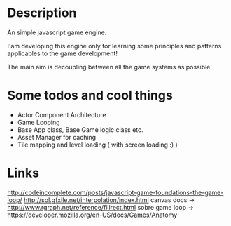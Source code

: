 # Description

An simple javascript game engine.

I'am developing this engine only for learning some principles 
and patterns applicables to the game development!

The main aim is decoupling between all the game systems as possible

Some todos and cool things
===================================
* Actor Component Architecture
* Game Looping
* Base App class, Base Game logic class etc.
* Asset Manager for caching
* Tile mapping and level loading ( with screen loading :) )

Links
=========

http://codeincomplete.com/posts/javascript-game-foundations-the-game-loop/
http://sol.gfxile.net/interpolation/index.html
canvas docs -> http://www.rgraph.net/reference/fillrect.html
sobre game loop -> https://developer.mozilla.org/en-US/docs/Games/Anatomy
